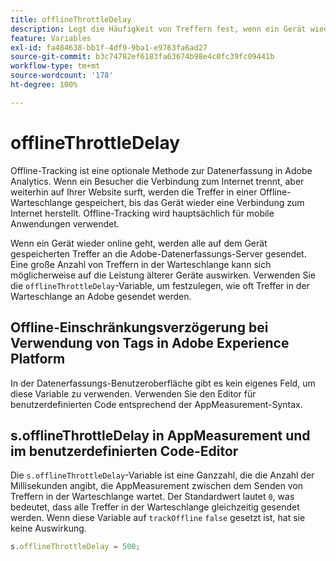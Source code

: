 ```yaml
---
title: offlineThrottleDelay
description: Legt die Häufigkeit von Treffern fest, wenn ein Gerät wieder online geht.
feature: Variables
exl-id: fa484638-bb1f-4df9-9ba1-e9763fa6ad27
source-git-commit: b3c74782ef6183fa63674b98e4c0fc39fc09441b
workflow-type: tm+mt
source-wordcount: '178'
ht-degree: 100%

---
```


# offlineThrottleDelay

Offline-Tracking ist eine optionale Methode zur Datenerfassung in Adobe Analytics. Wenn ein Besucher die Verbindung zum Internet trennt, aber weiterhin auf Ihrer Website surft, werden die Treffer in einer Offline-Warteschlange gespeichert, bis das Gerät wieder eine Verbindung zum Internet herstellt. Offline-Tracking wird hauptsächlich für mobile Anwendungen verwendet.

Wenn ein Gerät wieder online geht, werden alle auf dem Gerät gespeicherten Treffer an die Adobe-Datenerfassungs-Server gesendet. Eine große Anzahl von Treffern in der Warteschlange kann sich möglicherweise auf die Leistung älterer Geräte auswirken. Verwenden Sie die `offlineThrottleDelay`-Variable, um festzulegen, wie oft Treffer in der Warteschlange an Adobe gesendet werden.

## Offline-Einschränkungsverzögerung bei Verwendung von Tags in Adobe Experience Platform

In der Datenerfassungs-Benutzeroberfläche gibt es kein eigenes Feld, um diese Variable zu verwenden. Verwenden Sie den Editor für benutzerdefinierten Code entsprechend der AppMeasurement-Syntax.

## s.offlineThrottleDelay in AppMeasurement und im benutzerdefinierten Code-Editor

Die `s.offlineThrottleDelay`-Variable ist eine Ganzzahl, die die Anzahl der Millisekunden angibt, die AppMeasurement zwischen dem Senden von Treffern in der Warteschlange wartet. Der Standardwert lautet `0`, was bedeutet, dass alle Treffer in der Warteschlange gleichzeitig gesendet werden. Wenn diese Variable auf `trackOffline` `false` gesetzt ist, hat sie keine Auswirkung.

```js
s.offlineThrottleDelay = 500;
```
